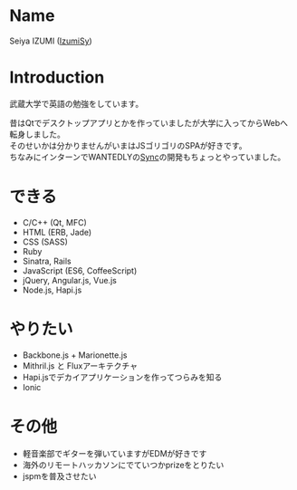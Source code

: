 # Name
Seiya IZUMI ([IzumiSy](https://github.com/IzumiSy))

# Introduction
武蔵大学で英語の勉強をしています。  

昔はQtでデスクトップアプリとかを作っていましたが大学に入ってからWebへ転身しました。  
そのせいかは分かりませんがいまはJSゴリゴリのSPAが好きです。  
ちなみにインターンでWANTEDLYの[Sync](https://m.wantedly.com)の開発もちょっとやっていました。  

# できる
- C/C++ (Qt, MFC)
- HTML (ERB, Jade)
- CSS (SASS)
- Ruby
 - Sinatra, Rails
- JavaScript (ES6, CoffeeScript)
 - jQuery, Angular.js, Vue.js
 - Node.js, Hapi.js

# やりたい
- Backbone.js + Marionette.js
- Mithril.js と Fluxアーキテクチャ
- Hapi.jsでデカイアプリケーションを作ってつらみを知る
- Ionic

# その他
- 軽音楽部でギターを弾いていますがEDMが好きです
- 海外のリモートハッカソンにでていつかprizeをとりたい
- jspmを普及させたい

